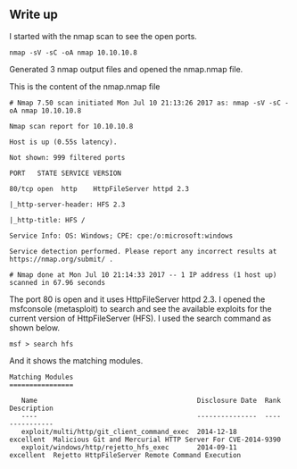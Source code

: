 ## Write up

I started with the nmap scan to see the open ports.

```
nmap -sV -sC -oA nmap 10.10.10.8
```

Generated 3 nmap output files and opened the nmap.nmap file.

This is the content of the nmap.nmap file

`# Nmap 7.50 scan initiated Mon Jul 10 21:13:26 2017 as: nmap -sV -sC -oA nmap 10.10.10.8`

`Nmap scan report for 10.10.10.8`

`Host is up (0.55s latency).`

`Not shown: 999 filtered ports`

`PORT   STATE SERVICE VERSION`

`80/tcp open  http    HttpFileServer httpd 2.3`

`|_http-server-header: HFS 2.3`

`|_http-title: HFS /`

`Service Info: OS: Windows; CPE: cpe:/o:microsoft:windows`

`Service detection performed. Please report any incorrect results at https://nmap.org/submit/ .`

`# Nmap done at Mon Jul 10 21:14:33 2017 -- 1 IP address (1 host up) scanned in 67.96 seconds`

The port 80 is open and it uses HttpFileServer httpd 2.3. I opened the msfconsole \(metasploit\) to search and see the available exploits for the current version of HttpFileServer \(HFS\). I used the search command as shown below.

```
msf > search hfs
```

And it shows the matching modules.

```
Matching Modules
================

   Name                                        Disclosure Date  Rank       Description
   ----                                        ---------------  ----       -----------
   exploit/multi/http/git_client_command_exec  2014-12-18       excellent  Malicious Git and Mercurial HTTP Server For CVE-2014-9390
   exploit/windows/http/rejetto_hfs_exec       2014-09-11       excellent  Rejetto HttpFileServer Remote Command Execution
```



